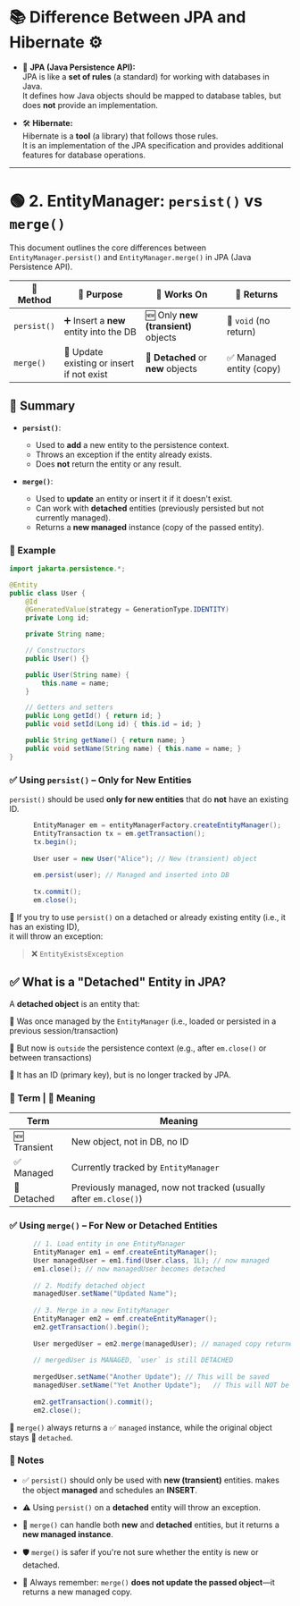 # 📚 Difference Between JPA and Hibernate ⚙️

- 📜 **JPA (Java Persistence API):**  
  JPA is like a **set of rules** (a standard) for working with databases in Java.  
  It defines how Java objects should be mapped to database tables, but does **not** provide an implementation.

- 🛠️ **Hibernate:**  
  Hibernate is a **tool** (a library) that follows those rules.  
  It is an implementation of the JPA specification and provides additional features for database operations.

---

# 🟢 2. EntityManager: `persist()` vs `merge()`

This document outlines the core differences between `EntityManager.persist()` and `EntityManager.merge()` in JPA (Java Persistence API).

| 🧠 **Method**     | 🎯 **Purpose**                         | 🧩 **Works On**                     | 🔁 **Returns**         |
|------------------|----------------------------------------|-------------------------------------|------------------------|
| `persist()`      | ➕ Insert a **new** entity into the DB | 🆕 Only **new (transient)** objects | 🚫 `void` (no return)  |
| `merge()`        | 🔄 Update existing or insert if not exist | 🔌 **Detached** or **new** objects | ✅ Managed entity (copy) |


## 📌 Summary

- **`persist()`**:
  - Used to **add** a new entity to the persistence context.
  - Throws an exception if the entity already exists.
  - Does **not** return the entity or any result.

- **`merge()`**:
  - Used to **update** an entity or insert it if it doesn't exist.
  - Can work with **detached** entities (previously persisted but not currently managed).
  - Returns a **new managed** instance (copy of the passed entity).

### 🧪 Example
``` java
import jakarta.persistence.*;

@Entity
public class User {
    @Id
    @GeneratedValue(strategy = GenerationType.IDENTITY)
    private Long id;

    private String name;

    // Constructors
    public User() {}

    public User(String name) {
        this.name = name;
    }

    // Getters and setters
    public Long getId() { return id; }
    public void setId(Long id) { this.id = id; }

    public String getName() { return name; }
    public void setName(String name) { this.name = name; }
}

```

### ✅ Using `persist()` – Only for New Entities  
`persist()` should be used **only for new entities** that do **not** have an existing ID.
``` java
      EntityManager em = entityManagerFactory.createEntityManager();
      EntityTransaction tx = em.getTransaction();
      tx.begin();
      
      User user = new User("Alice"); // New (transient) object
      
      em.persist(user); // Managed and inserted into DB
      
      tx.commit();
      em.close();
```
🔹 If you try to use `persist()` on a detached or already existing entity (i.e., it has an existing ID),  
it will throw an exception:

> ❌ `EntityExistsException`

## ✅ What is a "Detached" Entity in JPA?

A **detached object** is an entity that:

🔹 Was once managed by the `EntityManager` (i.e., loaded or persisted in a previous session/transaction)

🔹 But now is `outside` the persistence context (e.g., after `em.close()` or between transactions)

🔹 It has an ID (primary key), but is no longer tracked by JPA.

### 📘 Term | 🧠 Meaning

| Term       | Meaning                                                                     |
|------------|-----------------------------------------------------------------------------|
| 🆕 Transient | New object, not in DB, no ID                                              |
| ✅ Managed   | Currently tracked by `EntityManager`                                      |
| 🔄 Detached  | Previously managed, now not tracked (usually after `em.close()`)          |

### ✅ Using `merge()` – For New or Detached Entities
``` java
      // 1. Load entity in one EntityManager
      EntityManager em1 = emf.createEntityManager();
      User managedUser = em1.find(User.class, 1L); // now managed
      em1.close(); // now managedUser becomes detached
      
      // 2. Modify detached object
      managedUser.setName("Updated Name");
      
      // 3. Merge in a new EntityManager
      EntityManager em2 = emf.createEntityManager();
      em2.getTransaction().begin();
      
      User mergedUser = em2.merge(managedUser); // managed copy returned
      
      // mergedUser is MANAGED, `user` is still DETACHED
      
      mergedUser.setName("Another Update"); // This will be saved
      managedUser.setName("Yet Another Update");   // This will NOT be saved 
      
      em2.getTransaction().commit();
      em2.close();
```
🔄 `merge()` always returns a ✅ `managed` instance, while the original object stays 🔄 `detached`.

### 📝 Notes

- ✅ `persist()` should only be used with **new (transient)** entities. makes the object **managed** and schedules an **INSERT**.
- ⚠️ Using `persist()` on a **detached** entity will throw an exception.

- 🔁 `merge()` can handle both **new** and **detached** entities, but it returns a **new managed instance**.
- 🛡️ `merge()` is safer if you're not sure whether the entity is new or detached.
- 🧼 Always remember: `merge()` **does not update the passed object**—it returns a new managed copy.



